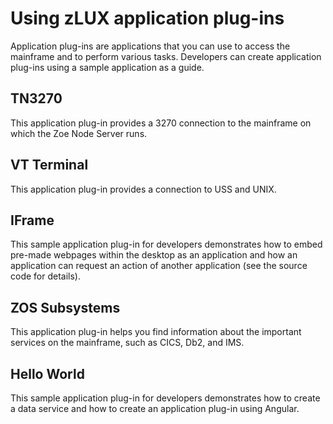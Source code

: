 # Using zLUX application plug-ins

Application plug-ins are applications that you can use to access the mainframe and to perform various tasks. Developers can create application plug-ins using a sample application as a guide. 

## TN3270
This application plug-in provides a 3270 connection to the mainframe on
which the Zoe Node Server runs.
## VT Terminal 
This application plug-in provides a connection to USS and UNIX.
## IFrame
This sample application plug-in for developers demonstrates how to embed pre-made webpages within the desktop as an application and how an application can request an action of another application (see the source code for details).
## ZOS Subsystems
This application plug-in helps you find information about the important services on the mainframe, such as CICS, Db2, and IMS.
## Hello World
This sample application plug-in for developers demonstrates how to create a data service and how to create an application plug-in using Angular.

